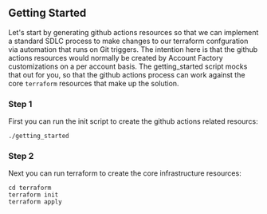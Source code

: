 ## Getting Started
Let's start by generating github actions resources so that we can implement a standard SDLC process to make changes to our terraform confguration via automation that runs on Git triggers. The intention here is that the github actions resources would normally be created by Account Factory customizations on a per account basis. The getting_started script mocks that out for you, so that the github actions process can work against the core `terraform` resources that make up the solution.

### Step 1
First you can run the init script to create the github actions related resourcs:
```
./getting_started
```

### Step 2
Next you can run terraform to create the core infrastructure resources:
```
cd terraform
terraform init
terraform apply
```